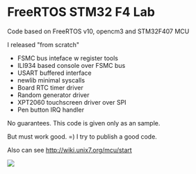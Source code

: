 
# FreeRTOS STM32 F4 Lab

Code based on FreeRTOS v10, opencm3 and STM32F407 MCU

I released "from scratch"
- FSMC bus inteface w register tools
- ILI934 based console over FSMC bus
- USART buffered interface
- newlib minimal syscalls 
- Board RTC timer driver
- Random generator driver
- XPT2060 touchscreen driver over SPI
- Pen button IRQ handler

No guarantees. This code is given only as an sample.

But must work good. =) I try to publish a good code.

Also can see http://wiki.unix7.org/mcu/start

![](http://wiki.unix7.org/_media/mcu/img_20180519_161315-cut-640.jpg)
